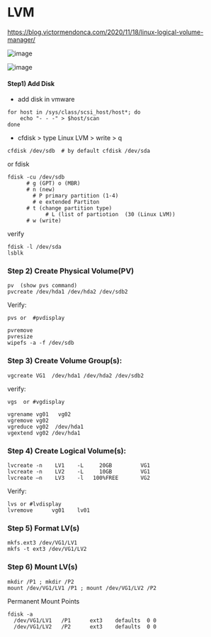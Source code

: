 # LVM
https://blog.victormendonca.com/2020/11/18/linux-logical-volume-manager/

![image](https://github.com/user-attachments/assets/d4bbe4bb-0bcc-435f-9394-7a565ea99749)

![image](https://github.com/user-attachments/assets/9cabe764-546a-4514-aa7c-646f7b959519)


#### Step1) Add Disk 
- add disk in vmware
```
for host in /sys/class/scsi_host/host*; do 
    echo "- - -" > $host/scan 
done
```
- cfdisk > type Linux LVM > write > q
```
cfdisk /dev/sdb  # by default cfdisk /dev/sda
```
or fdisk
```
fdisk -cu /dev/sdb
      # g (GPT) o (MBR)
      # n (new)
        # P primary partition (1-4)
        # e extended Partiton 
      # t (change partition type)
            # L (list of partiotion  (30 (Linux LVM))
      # w (write)
```
verify
```
fdisk -l /dev/sda
lsblk 
```


### Step 2) Create Physical Volume(PV) 
```
pv  (show pvs command)
pvcreate /dev/hda1 /dev/hda2 /dev/sdb2 
```

Verify:
```
pvs or  #pvdisplay 
```

```
pvremove  
pvresize 
wipefs -a -f /dev/sdb 
```

### Step 3) Create Volume Group(s): 
```
vgcreate VG1  /dev/hda1 /dev/hda2 /dev/sdb2 
```

verify:
```
vgs  or #vgdisplay 
```
```
vgrename vg01   vg02 
vgremove vg02 
vgreduce vg02  /dev/hda1 
vgextend vg02 /dev/hda1 
```
 
### Step 4) Create Logical Volume(s): 
```
lvcreate -n    LV1    -L     20GB         VG1 
lvcreate -n    LV2    -L     10GB         VG1 
lvcreate –n    LV3    -l   100%FREE       VG2 
```

Verify:
```
lvs or #lvdisplay 
lvremove      vg01    lv01 
```

### Step 5) Format LV(s) 
```
mkfs.ext3 /dev/VG1/LV1 
mkfs -t ext3 /dev/VG1/LV2 
```

### Step 6) Mount LV(s) 
```
mkdir /P1 ; mkdir /P2 
mount /dev/VG1/LV1 /P1 ; mount /dev/VG1/LV2 /P2 
```
Permanent Mount Points 
```
fdisk -a 
  /dev/VG1/LV1   /P1      ext3    defaults  0 0  
  /dev/VG1/LV2   /P2      ext3    defaults  0 0 
```
 
 



